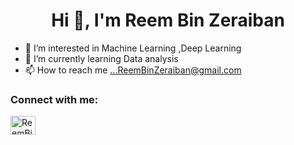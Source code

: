 
<h1 align="center">Hi 👋, I'm Reem Bin Zeraiban</h1>

- 👀 I’m interested in Machine Learning ,Deep Learning 
- 🌱 I’m currently learning Data analysis
- 📫 How to reach me ...ReemBinZeraiban@gmail.com

<h3 align="left">Connect with me:</h3>
<p align="left">
<a href="http://linkedin.com/in/reem-bin-zeraiban-5413131b3/" target="blank"><img align="center" src="https://cdn.jsdelivr.net/npm/simple-icons@3.0.1/icons/linkedin.svg" alt="ReemBinZeraiban" height="30" width="40" /></a>

</p>

